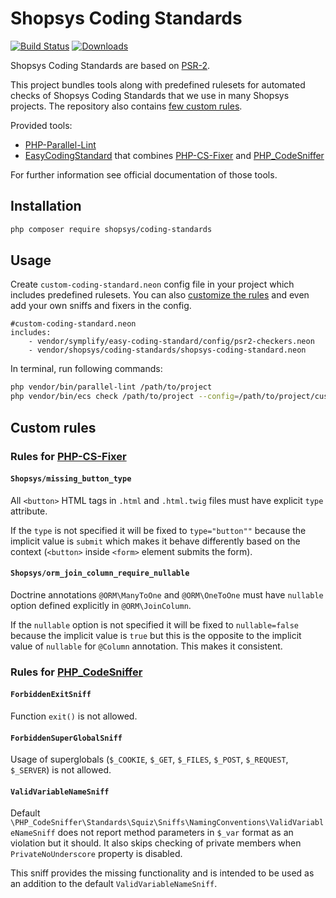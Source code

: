 # Shopsys Coding Standards

[![Build Status](https://travis-ci.org/shopsys/coding-standards.svg?branch=master)](https://travis-ci.org/shopsys/coding-standards)
[![Downloads](https://img.shields.io/packagist/dt/shopsys/coding-standards.svg)](https://packagist.org/packages/shopsys/coding-standards)

Shopsys Coding Standards are based on [PSR-2](http://www.php-fig.org/psr/psr-2/).

This project bundles tools along with predefined rulesets for automated checks of Shopsys Coding Standards that we use in many Shopsys projects.
The repository also contains [few custom rules](#custom-rules).

Provided tools:

* [PHP-Parallel-Lint](https://github.com/JakubOnderka/PHP-Parallel-Lint)
* [EasyCodingStandard](https://github.com/Symplify/EasyCodingStandard) that combines [PHP-CS-Fixer](https://github.com/FriendsOfPHP/PHP-CS-Fixer) and [PHP_CodeSniffer](https://github.com/squizlabs/PHP_CodeSniffer)

For further information see official documentation of those tools.

## Installation

```bash
php composer require shopsys/coding-standards
```

## Usage

Create `custom-coding-standard.neon` config file in your project which includes predefined rulesets. 
You can also [customize the rules](UPGRADE.md#version-unreleased-and-higher) 
and even add your own sniffs and fixers in the config.

```neon
#custom-coding-standard.neon
includes:
    - vendor/symplify/easy-coding-standard/config/psr2-checkers.neon
    - vendor/shopsys/coding-standards/shopsys-coding-standard.neon
```

In terminal, run following commands:

```bash
php vendor/bin/parallel-lint /path/to/project
php vendor/bin/ecs check /path/to/project --config=/path/to/project/custom-coding-standard.neon
```

## Custom rules

### Rules for [PHP-CS-Fixer](https://github.com/FriendsOfPHP/PHP-CS-Fixer)

#### `Shopsys/missing_button_type`

All `<button>` HTML tags in `.html` and `.html.twig` files must have explicit `type` attribute.

If the `type` is not specified it will be fixed to `type="button""` because the implicit value is `submit` which makes it behave differently based on the context (`<button>` inside `<form>` element submits the form).

#### `Shopsys/orm_join_column_require_nullable`    

Doctrine annotations `@ORM\ManyToOne` and `@ORM\OneToOne` must have `nullable` option defined explicitly in `@ORM\JoinColumn`.

If the `nullable` option is not specified it will be fixed to `nullable=false` because the implicit value is `true` but this is the opposite to the implicit value of `nullable` for `@Column` annotation.
This makes it consistent.

### Rules for [PHP_CodeSniffer](https://github.com/squizlabs/PHP_CodeSniffer)

#### `ForbiddenExitSniff`

Function `exit()` is not allowed.

#### `ForbiddenSuperGlobalSniff`

Usage of superglobals (`$_COOKIE`, `$_GET`, `$_FILES`, `$_POST`, `$_REQUEST`, `$_SERVER`) is not allowed.

#### `ValidVariableNameSniff`

Default `\PHP_CodeSniffer\Standards\Squiz\Sniffs\NamingConventions\ValidVariableNameSniff`
does not report method parameters in `$_var` format as an violation but it should. 
It also skips checking of private members when `PrivateNoUnderscore` property is disabled.

This sniff provides the missing functionality and is intended to be used as an addition to the default `ValidVariableNameSniff`.
